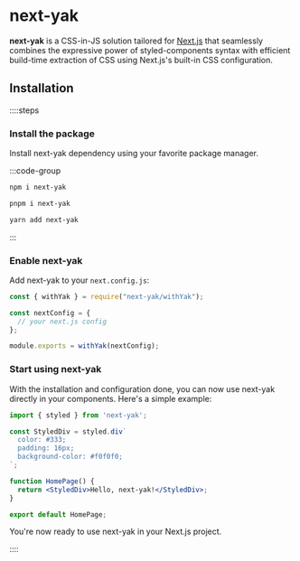 # next-yak

**next-yak** is a CSS-in-JS solution tailored for [Next.js](https://nextjs.org/) that seamlessly combines 
the expressive power of styled-components syntax with efficient build-time extraction of CSS using 
Next.js's built-in CSS configuration.

## Installation

::::steps

### Install the package

Install next-yak dependency using your favorite package manager.

:::code-group

```bash [npm]
npm i next-yak
```

```bash [pnpm]
pnpm i next-yak
```

```bash [yarn]
yarn add next-yak
```

:::

### Enable next-yak

Add next-yak to your `next.config.js`:

```js [next.config.js]
const { withYak } = require("next-yak/withYak");

const nextConfig = {
  // your next.js config
};

module.exports = withYak(nextConfig);

```

### Start using next-yak

With the installation and configuration done, you can now use next-yak directly in your components. Here's a simple example:


```jsx [pages/index.tsx]
import { styled } from 'next-yak';

const StyledDiv = styled.div`
  color: #333;
  padding: 16px;
  background-color: #f0f0f0;
`;

function HomePage() {
  return <StyledDiv>Hello, next-yak!</StyledDiv>;
}

export default HomePage;
```

You're now ready to use next-yak in your Next.js project.

::::

